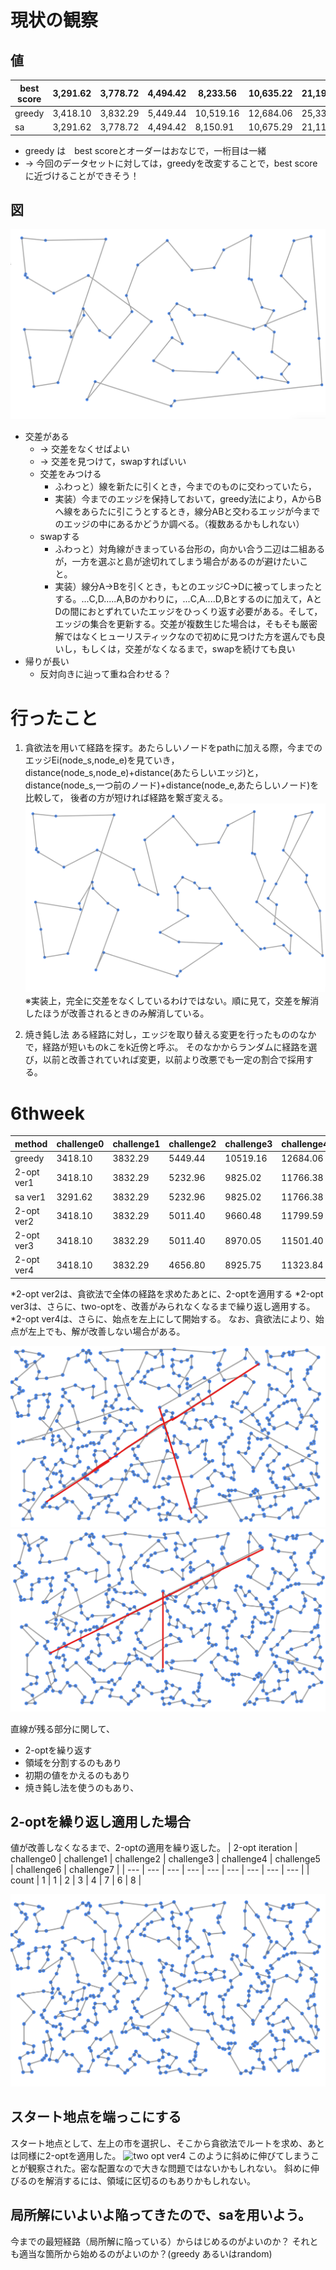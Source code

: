 # 現状の観察
## 値
| best score | 3,291.62	| 3,778.72	| 4,494.42	| 8,233.56	| 10,635.22	| 21,191.89	| 42,187.11
| ----	| ----	| ----	| ----	| ----	| ----	| ---- | ---- |
| greedy | 3,418.10  |  3,832.29 | 5,449.44 | 10,519.16 | 12,684.06 | 25,331.84 | 49,892.05 |
| sa  | 3,291.62  |  3,778.72 | 4,494.42 | 8,150.91 | 10,675.29 | 21,119.55 | 44,393.89 |
- greedy は　best scoreとオーダーはおなじで，一桁目は一緒
- -> 今回のデータセットに対しては，greedyを改変することで，best scoreに近づけることができそう！
## 図
![貪欲法i=3](image.png)

- 交差がある
    -  -> 交差をなくせばよい
    - -> 交差を見つけて，swapすればいい
    - 交差をみつける
        - ふわっと）線を新たに引くとき，今までのものに交わっていたら，
        - 実装）今までのエッジを保持しておいて，greedy法により，AからBへ線をあらたに引こうとするとき，線分ABと交わるエッジが今までのエッジの中にあるかどうか調べる。（複数あるかもしれない）
    - swapする
        - ふわっと）対角線がきまっている台形の，向かい合う二辺は二組あるが，一方を選ぶと島が途切れてしまう場合があるのが避けたいこと。
        - 実装）線分A->Bを引くとき，もとのエッジC->Dに被ってしまったとする。...C,D.....A,Bのかわりに，...C,A....D,Bとするのに加えて，AとDの間におとずれていたエッジをひっくり返す必要がある。そして，エッジの集合を更新する。交差が複数生じた場合は，そもそも厳密解ではなくヒューリスティックなので初めに見つけた方を選んでも良いし，もしくは，交差がなくなるまで，swapを続けても良い
- 帰りが長い
    - 反対向きに辿って重ね合わせる？
# 行ったこと
1.  貪欲法を用いて経路を探す。あたらしいノードをpathに加える際，今までのエッジEi(node_s,node_e)を見ていき，
distance(node_s,node_e)+distance(あたらしいエッジ)と，
distance(node_s,一つ前のノード)+distance(node_e,あたらしいノード)を比較して，
後者の方が短ければ経路を繋ぎ変える。
![貪欲法+工夫i=3](image2.png)
※実装上，完全に交差をなくしているわけではない。順に見て，交差を解消したほうが改善されるときのみ解消している。

2.  焼き鈍し法
ある経路に対し，エッジを取り替える変更を行ったもののなかで，経路が短いものkこをk近傍と呼ぶ。
そのなかからランダムに経路を選び，以前と改善されていれば変更，以前より改悪でも一定の割合で採用する。

# 6thweek
| method | challenge0 | challenge1 | challenge2 | challenge3 | challenge4 | challenge5 | challenge6 | challenge7 |
| --- | --- | --- | --- | --- | --- | --- | --- | --- |
| greedy | 3418.10 | 3832.29 | 5449.44 | 10519.16 | 12684.06 | 25331.84 | 49892.05 | 95983.29 |
| 2-opt ver1 | 3418.10 | 3832.29 | 5232.96 | 9825.02 | 11766.38 | 24084.79 | 47261.33 | --- |
| sa ver1 | 3291.62 | 3832.29 | 5232.96 | 9825.02 | 11766.38 | 22894.91  | 47261.33 | --- |
| 2-opt ver2 | 3418.10 | 3832.29 | 5011.40 |  9660.48 |  11799.59 | 23887.73 | 45484.91 | 88029.76 |
| 2-opt ver3 | 3418.10 | 3832.29 | 5011.40 | 8970.05 | 11501.40 | 21389.71 | 42712.37 | 84190.72 |
| 2-opt ver4 | 3418.10 | 3832.29 | 4656.80 | 8925.75 | 11323.84 | 21295.89 | 42660.76 | 84444.48 |
*2-opt ver2は、貪欲法で全体の経路を求めたあとに、2-optを適用する
*2-opt ver3は、さらに、two-optを、改善がみられなくなるまで繰り返し適用する。
*2-opt ver4は、さらに、始点を左上にして開始する。
なお、貪欲法により、始点が左上でも、解が改善しない場合がある。

![greedy](%E7%9B%B4%E7%B7%9A%E9%83%A8%E5%88%86%E3%81%8C%E6%AE%8B%E3%82%8B.png)
![two opt](%E7%9B%B4%E7%B7%9A%E3%81%AE%E3%81%93%E3%82%8Btwo-opt.png)

直線が残る部分に関して、
- 2-optを繰り返す
- 領域を分割するのもあり
- 初期の値をかえるのもあり
- 焼き鈍し法を使うのもあり、

## 2-optを繰り返し適用した場合
値が改善しなくなるまで、2-optの適用を繰り返した。
| 2-opt iteration | challenge0 | challenge1 | challenge2 | challenge3 | challenge4 | challenge5 | challenge6 | challenge7 |
| --- | --- | --- | --- | --- | --- | --- | --- | --- |
| count | 1 | 1 | 2 | 3 | 4 | 7 | 6 | 8 |

![two opt ver3](solver2_opt_ver3_n512.png)

## スタート地点を端っこにする
スタート地点として、左上の市を選択し、そこから貪欲法でルートを求め、あとは同様に2-optを適用した。
![two opt ver4](2opt_start_from_corner_diagon.png)
このように斜めに伸びてしまうことが観察された。密な配置なので大きな問題ではないかもしれない。
斜めに伸びるのを解消するには、領域に区切るのもありかもしれない。

## 局所解にいよいよ陥ってきたので、saを用いよう。
今までの最短経路（局所解に陥っている）からはじめるのがよいのか？
それとも適当な箇所から始めるのがよいのか？(greedy あるいはrandom)